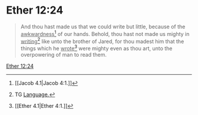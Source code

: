 # Ether 12:24

> And thou hast made us that we could write but little, because of the <u>awkwardness</u>[^a] of our hands. Behold, thou hast not made us mighty in <u>writing</u>[^b] like unto the brother of Jared, for thou madest him that the things which he <u>wrote</u>[^c] were mighty even as thou art, unto the overpowering of man to read them.

[Ether 12:24](https://www.churchofjesuschrist.org/study/scriptures/bofm/ether/12?lang=eng&id=p24#p24)


[^a]: [[Jacob 4.1|Jacob 4:1.]]
[^b]: TG [Language.](https://www.churchofjesuschrist.org/study/scriptures/tg/language?lang=eng)
[^c]: [[Ether 4.1|Ether 4:1.]]
